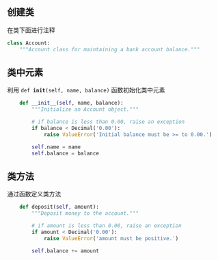 ## 创建类

在类下面进行注释
```py
class Account:
    """Account class for maintaining a bank account balance."""

```

## 类中元素
利用 <code>def __init__(self, name, balance)</code> 函数初始化类中元素
```py
    def __init__(self, name, balance):
        """Initialize an Account object."""

        # if balance is less than 0.00, raise an exception
        if balance < Decimal('0.00'):
            raise ValueError('Initial balance must be >= to 0.00.')

        self.name = name
        self.balance = balance
```

## 类方法
通过函数定义类方法
```py
    def deposit(self, amount):
        """Deposit money to the account."""

        # if amount is less than 0.00, raise an exception
        if amount < Decimal('0.00'):
            raise ValueError('amount must be positive.')

        self.balance += amount

```
